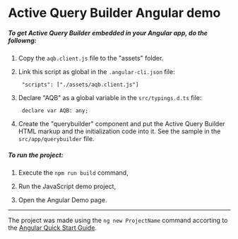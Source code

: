 # Active Query Builder Angular demo

##### To get Active Query Builder embedded in your Angular app, do the followng: 

1. Copy the `aqb.client.js` file to the "assets" folder.

2. Link this script as global in the `.angular-cli.json` file: 

        "scripts": ["./assets/aqb.client.js"]
    
3. Declare "AQB" as a global variable in the `src/typings.d.ts` file:

        declare var AQB: any;
        
4. Create the "querybuilder" component and put the Active Query Builder HTML markup and the initialization code into it. See the sample in the `src/app/querybuilder` file.

##### To run the project:

1. Execute the `npm run build` command,

2. Run the JavaScript demo project,

3. Open the Angular Demo page.

---
The project was made using the `ng new ProjectName` command accorting to the [Angular Quick Start Guide](https://angular.io/guide/quickstart).
